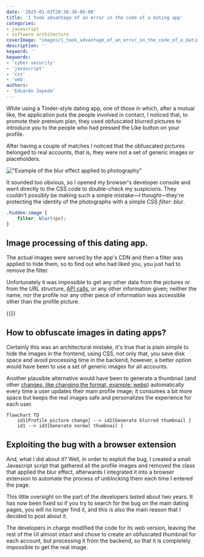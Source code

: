 ```yaml
---
date: '2025-01-03T20:36:36-06:00'
title: 'I took advantage of an error in the code of a dating app'
categories:
- javascript
- software architecture
coverImage: "images/i_took_advantage_of_an_error_in_the_code_of_a_dating_app.jpg"
description: ''
keyword: ''
keywords:
- 'cyber security'
- 'javascript'
- 'css'
- 'web'
authors:
- 'Eduardo Zepeda'
---
```



While using a Tinder-style dating app, one of those in which, after a mutual like, the application puts the people involved in contact, I noticed that, to promote their premium plan, they used obfuscated blurred pictures to introduce you to the people who had pressed the Like button on your profile.

After having a couple of matches I noticed that the obfuscated pictures belonged to real accounts, that is, they were not a set of generic images or placeholders.

!["Example of the blur effect applied to photography"](https://res.cloudinary.com/dwrscezd2/image/upload/v1735963400/thumbnail-blurry-app-date-400_fm35p2.jpg "Example of the blur effect applied to photography")

It sounded too obvious, so I opened my browser's developer console and went directly to the CSS code to double-check my suspicions. They couldn't possibly be making such a simple mistake—I thought—they're protecting the identity of the photographs with a simple CSS *filter: blur*.

``` css
.hidden-image {
    filter: blur(4px);
}
```

## Image processing of this dating app.

The actual images were served by the app's CDN and then a filter was applied to hide them, so to find out who had liked you, you just had to remove the filter. 

Unfortunately it was impossible to get any other data from the pictures or from the URL structure, [API calls](/en/basic-characteristics-of-an-api-rest-api/), or any other information given; neither the name, nor the profile nor any other piece of information was accessible other than the profile picture.

{{<ad>}}

## How to obfuscate images in dating apps?

Certainly this was an architectural mistake, it's true that is plain simple to hide the images in the frontend, using CSS, not only that, you save disk space and avoid processing time in the backend, however, a better option would have been to use a set of generic images for all accounts. 

Another plausible alternative would have been to generate a thumbnail (and other [changes, like changing the format, example: webp](/en/how-to-convert-jpg-to-webp-on-gnu-linux/)) automatically every time a user updates their main profile image; it consumes a bit more space but keeps the real images safe and personalizes the experience for each user. 

``` mermaid
flowchart TD
    id1[Profile picture change] --> id2[Generate blurred thumbnail ]
    id1 --> id3[Generate normal thumbnail ]
```

## Exploiting the bug with a browser extension

And, what I did about it? Well, in order to exploit the bug, I created a small Javascript script that gathered all the profile images and removed the class that applied the blur effect, afterwards I integrated it into a browser extension to automate the process of unblocking them each time I entered the page.

This little oversight on the part of the developers lasted about two years. It has now been fixed so if you try to search for the bug on the main dating pages, you will no longer find it, and this is also the main reason that I decided to post about it.

The developers in charge modified the code for its web version, leaving the rest of the UI almost intact and chose to create an obfuscated thumbnail for each account, but processing it from the backend, so that it is completely impossible to get the real image.